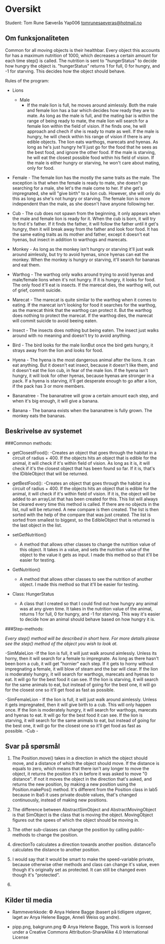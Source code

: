 # Oversikt

Student:
Tom Rune Sæverås
Yap006
tomrunesaeveras@hotmail.no

## Om funksjonaliteten

Common for all moving objects is their healthbar. Every object this accounts for has a maximum nutrition of 1000, which decreases a certain amount for each time step() is called. The nutrition is sent to "hungerStatus" to decide how hungry the object is. "hungerStatus" returns 1 for full, 0 for hungry, and -1 for starving. This decides how the object should behave. 

Rules of the program:
- Lions
	- Male
		- If the male lion is full, he moves around aimlessly. Both the male and female lion has a bar which decides 		how ready they are to mate. As long as the male is full, and the mating bar is within the range of being ready 		to mate, the male lion will search for a female lion within the field of vision. If he finds one, he will 		approach and chech if she is ready to mate as well. 
		If the male is hungry, he will check within his range of vision if there is any edible objects. The lion eats 		warthogs, marecats and hyenas. As long as he's just hungry he'll just go for the food that he sees as the best 		food, and ignore the other food.
		If the male is starving, he will eat the closest possible food within his field of vision. 
		If the male is either hungry or starving, he won't care about mating, only for food.
		
- Female
		- The female lion has the mostly the same traits as the male. The exception is that when the female is ready 		to mate, she doesn't go searching for a male, she let's the male come to her. If she get's impregnated, she 		will "give birth" to a lion cub. However, she will only do this as long as she's not hungry or starving. The 		female lion is more independent than the male, as she doesn't have anyone following her. 
		
- Cub
		- The cub does not spawn from the beginning, it only appears when the male and female lion is ready for it. 		When the cub is born, it will try to find it's father. If it finds the father, it will follow the father 		until it get's hungry, then it will break away from the father and look foor food. It has the same eating 		traits as its mother and father, except it doesn't eat hyenas, but insect in addition to warthogs and 		marecats.
		
- Monkey 
		- As long as the monkey isn't hungry or starving it'll just walk around aimlessly, but try to avoid hyenas, 		since hyenas can eat the monkey. When the monkey is hungry or starving, it'll search for bananas and eat them.
		 
- Warthog
		- The warthog only walks around trying to avoid hyenas and male/female lions when it's not hungry. If it is 		hungry, it looks for food. The only food it'll eat is insects. If the marecat dies, the warthog will, out of 		grief, commit suicide.
		
- Marecat
		- The marecat is quite similar to the warthog when it comes to eating. If the marecat isn't looking for food 		it searches for the warthog, as the marecat think that the warthog can protect it. But the warthog does 		nothing to protect the marecat. If the warthog dies, the marecat will commit suicide to avoid beeing eaten.
		
- Insect
		- The insects does nothing but being eaten. The insect just walks around with no meaning and doesn't try to 		avoid anything. 
		
- Bird
		- The bird looks for the male lionBut once the bird gets hungry, it strays away from the lion and looks for 		food. 
		
- Hyena
		- The hyena is the most dangerous animal after the lions. It can eat anything. But it doesn't eat insect, 		because it doesn't like them, and it doesn't eat the lion cub, in fear of the male lion. If the hyena isn't 		hungry, it will look for other hyenas, because hyenas are stronger in a pack. If a hyena is starving, it'll get 		desperate enough to go after a lion, if the pack has 3 or more members.
		
- Bananatree
		- The bananatree will grow a certain amount each step, and when it's big enough, it will give a banana.
		
- Banana
		- The banana exists when the bananatree is fully grown. The monkey eats the bananas.

## Beskrivelse av systemet  

###Common methods:
- getClosestFood(): 
	-Creates an object that goes through the habitat in a circuit of radius + 400. If the objects hits an object that is 	edible for the animal, it will check if it's within field of vision. As long as it is, it will check if it's the 	closest object that has been found so far. If it is, that's the IDibleObject that will be returned.

- getBestFood(): 
	-Creates an object that goes through the habitat in a circuit of radius + 400. If the objects hits an object that is 	edible for the animal, it will check if it's within field of vision. If it is, the object will be added to an 	arrayList that has been created for this. This list will always be cleared every time this method is called. If 	there 	are no objects in the list, null will be returned. A new compare is then created. The list is then sorted 	with the 	help of the compare that was just created. The list is sorted from smallest to biggest, so the 	EdibleObject that is 	returned is the last object in the list.
	
- setGetNutrition()
	- A method that allows other classes to change the nutrition value of this object. It takes in a value, and sets the 	nutrition value of the object to the value it gets as input. I made this method so that it'll be 	easier for 	testing.

- GetNutrition()
	- A method that allows other classes to see the nutrition of another object. I made this method so that it'll be 	easier for testing.
	
- Class: HungerStatus
	- A class that I created so that I could find out how hungry any animal was at any given time. It takes in the 	nutrition value of the animal, returns 1 for full, 0 for hungry, and -1 for starving. This way it's easier to decide 	how an animal should behave based on how hungry it is.

###Step-methods:

*Every step() method will be described in short here. For more details please see the step() method of the object you wish to look at.*

-SimMaleLion
	-If the lion is full, it will just walk around aimlessly. Unless its horny, then it will search for a female to 	impregnate. As long as there hasn't been born a cub, it will get "hornier" each step. If it gets to horny without 	impregnating a female, it will blow of steam and the bar will clear. 
	If the lion is moderately hungry, it will search for warthogs, marecats and hyenas to eat. It will go for the best 	food it can see. If the lion is starving, it will search for the same animals to eat, but instead of going for the 	best one, it will go for the closest one so it'll get food as fast as possible.

-SimFemaleLion
	- If the lion is full, it will just walk around aimlessly. Unless it gets impregnated, then it will give birth to a 	cub. This will only happen once.
	If the lion is moderately hungry, it will search for warthogs, marecats and hyenas to eat. It will go for the best 	food it can see. If the lion is starving, it will search for the same animals to eat, but instead of going for the 	best one, it will go for the closest one so it'll get food as fast as possible.
-Cub
	-

## Svar på spørsmål
1. The Position.move() takes in a direction in which the object should move, and a distance of which the object should move. If the distance is equals to zero, which means that there isn't any longer to move the object, it returns the position it's in before it was asked to move "0 distance". If not it moves the object in the direction that's asked, and returns the new position, by making a new position using the Position.makePos() method. 
It's different from the Position class in lab5 because in lba5 it uses private double values, that's changed continuously, instead of making new positions. 

2. The difference between AbstractSimObject and AbstractMovingObject is that SimObject is the class that is moving the object. MovingObject figures out the spees of which the object should be moving in. 

3. The other sub-classes can change the position by calling public- methods to change the position.

4. directionTo calculates a direction towards another position. distanceTo calculates the distance to another position. 

5. I would say that it would be smart to make the speed-variable private, because otherwise other methods and class can change it's value, even though it's originally set as protected. It can still be changed even though it's "protected".

6.  


## Kilder til media

* Rammeverkkode: © Anya Helene Bagge (basert på tidligere utgaver, laget av Anya Helene Bagge, Anneli Weiss og andre).

* pipp.png, bakgrunn.png © Anya Helene Bagge, This work is licensed under a Creative Commons Attribution-ShareAlike 4.0 International License
